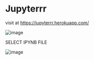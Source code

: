 # Jupyterrr

visit at https://jupyterrr.herokuapp.com/

![image](https://user-images.githubusercontent.com/69498031/119358077-e286db00-bcc5-11eb-95e4-ab4fe070d6ac.png)

SELECT IPYNB FILE

![image](https://user-images.githubusercontent.com/69498031/119358342-2548b300-bcc6-11eb-8f7f-a54571d3aa9a.png)

